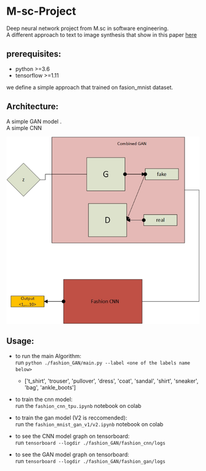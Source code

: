 # M-sc-Project
Deep neural network project from M.sc in software engineering.  
A different approach to text to image synthesis that show in this paper [here](https://arxiv.org/abs/1605.05396)  

## prerequisites:
- python >=3.6  
- tensorflow >=1.11  



we define a simple approach that trained on fasion_mnist dataset.  
## Architecture: 
 
A simple GAN model .  
A simple CNN

![architecture](./gan.jpg)

## Usage:  
 * to run the main Algorithm:  
 run `python ./fashion_GAN/main.py --label <one of the labels name below>`  
    -   ['t_shirt', 'trouser', 'pullover', 'dress', 'coat', 'sandal', 'shirt', 'sneaker', 'bag', 'ankle_boots']

* to train the cnn model:  
   run the `fashion_cnn_tpu.ipynb` notebook on colab 

* to train the gan model (V2 is reccomended):  
   run the `fashion_mnist_gan_v1/v2.ipynb` notebook on colab 

* to see the CNN model graph on tensorboard:   
run  `tensorboard --logdir ./fashion_GAN/fashion_cnn/logs` 

* to see the GAN model graph on tensorboard:   
run  `tensorboard --logdir ./fashion_GAN/fashion_gan/logs` 

